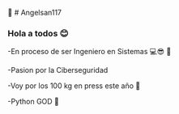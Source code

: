 :angel: # Angelsan117 


### Hola a todos :blush:

-En proceso de ser Ingeniero en Sistemas  :computer::sunglasses: :purple_heart:

-Pasion por la Ciberseguridad

-Voy por los 100 kg en press este año :muscle:

-Python GOD :purple_heart:
